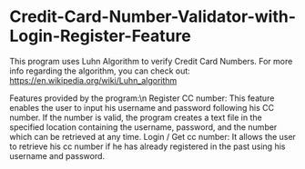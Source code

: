 # Credit-Card-Number-Validator-with-Login-Register-Feature

This program uses Luhn Algorithm to verify Credit Card Numbers. For more info regarding the algorithm, you can check out: https://en.wikipedia.org/wiki/Luhn_algorithm

Features provided by the program:\n
Register CC number: This feature enables the user to input his username and password following his CC number. If the number is valid, the program creates a text file in the specified location containing the username, password, and the number which can be retrieved at any time.
Login / Get cc number: It allows the user to retrieve his cc number if he has already registered in the past using his username and password.
